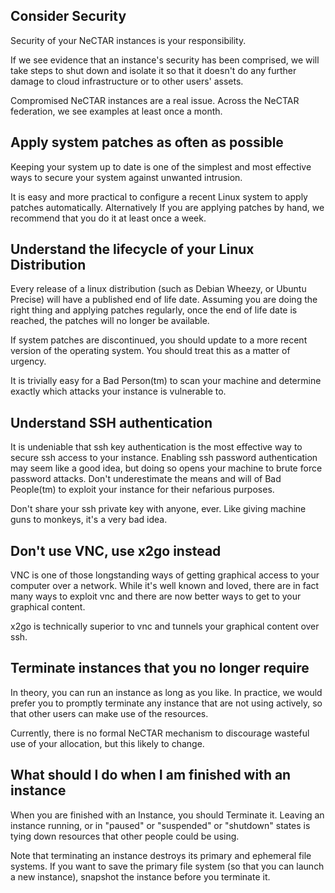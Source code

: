 ## Consider Security

Security of your NeCTAR instances is your responsibility.

If we see evidence that an instance's security has been comprised, we
will take steps to shut down and isolate it so that it doesn't do any further
damage to cloud infrastructure or to other users' assets.

Compromised NeCTAR instances are a real issue. Across the NeCTAR federation, we
see examples at least once a month.

## Apply system patches as often as possible

Keeping your system up to date is one of the simplest and most effective
ways to secure your system against unwanted intrusion.

It is easy and more practical to configure a recent Linux system to apply
patches automatically.  Alternatively If you are applying patches by hand, we
recommend that you do it at least once a week.

## Understand the lifecycle of your Linux Distribution

Every release of a linux distribution (such as Debian Wheezy, or Ubuntu
Precise) will have a published end of life date.  Assuming you are doing the
right thing and applying patches regularly, once the end of life date is
reached, the patches will no longer be available.

If system patches are discontinued, you should update to a more recent version
of the operating system.  You should treat this as a matter of urgency.

It is trivially easy for a Bad Person(tm) to scan your machine and determine
exactly which attacks your instance is vulnerable to.

## Understand SSH authentication

It is undeniable that ssh key authentication is the most effective way to
secure ssh access to your instance.  Enabling ssh password authentication may
seem like a good idea, but doing so opens your machine to brute force password
attacks.  Don't underestimate the means and will of Bad People(tm) to exploit
your instance for their nefarious purposes.

Don't share your ssh private key with anyone, ever.   Like giving machine guns
to monkeys, it's a very bad idea.

## Don't use VNC, use x2go instead

VNC is one of those longstanding ways of getting graphical access to your
computer over a network.  While it's well known and loved, there are in fact
many ways to exploit vnc and there are now better ways to get to your graphical
content.

x2go is technically superior to vnc and tunnels your graphical content over
ssh.

## Terminate instances that you no longer require

In theory, you can run an instance as long as you like.  In practice, we would
prefer you to promptly terminate any instance that are not using actively, so
that other users can make use of the resources.

Currently, there is no formal NeCTAR mechanism to discourage wasteful use of
your allocation, but this likely to change.

## What should I do when I am finished with an instance

When you are finished with an Instance, you should Terminate it.  Leaving an
instance running, or in "paused" or "suspended" or "shutdown" states is tying
down resources that other people could be using.

Note that terminating an instance destroys its primary and ephemeral file
systems.  If you want to save the primary file system (so that you can launch a
new instance), snapshot the instance before you terminate it.
